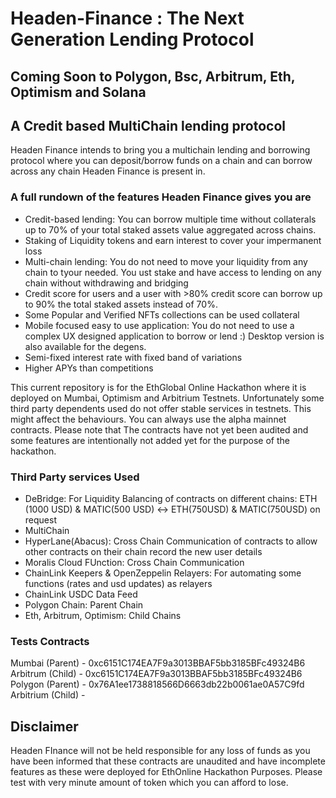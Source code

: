 # Headen-Finance : The Next Generation Lending Protocol

## Coming Soon to Polygon, Bsc, Arbitrum, Eth, Optimism and Solana

## A Credit based MultiChain lending protocol

Headen Finance intends to bring you a multichain lending and borrowing protocol where you can deposit/borrow funds on a chain and
can borrow across any chain Headen Finance is present in.

### A full rundown of the features Headen Finance gives you are

- Credit-based lending: You can borrow multiple time without collaterals up to 70% of your total staked assets value aggregated across chains.
- Staking of Liquidity tokens and earn interest to cover your impermanent loss
- Multi-chain lending: You do not need to move your liquidity from any chain to tyour needed. You ust stake and have access to lending on any chain without withdrawing and bridging
- Credit score for users and a user with >80% credit score can borrow up to 90% the total staked assets instead of 70%.
- Some Popular and Verified NFTs collections can be used collateral
- Mobile focused easy to use application: You do not need to use a complex UX designed application to borrow or lend :) Desktop version is also available for the degens.
- Semi-fixed interest rate with fixed band of variations
- Higher APYs than competitions

This current repository is for the EthGlobal Online Hackathon where it is deployed on Mumbai, Optimism and Arbitrium Testnets. Unfortunately some third party dependents used do not offer
stable services in testnets. This might affect the behaviours. You can always use the alpha mainnet contracts.
Please note that The contracts have not yet been audited and some features are intentionally not added yet for the purpose of the hackathon.

### Third Party services Used

- DeBridge: For Liquidity Balancing of contracts on different chains: ETH (1000 USD) & MATIC(500 USD) <-> ETH(750USD) & MATIC(750USD) on request
- MultiChain
- HyperLane(Abacus): Cross Chain Communication of contracts to allow other contracts on their chain record the new user details
- Moralis Cloud FUnction: Cross Chain Communication
- ChainLink Keepers & OpenZeppelin Relayers: For automating some functions (rates and usd updates) as relayers
- ChainLink USDC Data Feed
- Polygon Chain: Parent Chain
- Eth, Arbitrum, Optimism: Child Chains

### Tests Contracts

Mumbai (Parent) - 0xc6151C174EA7F9a3013BBAF5bb3185BFc49324B6
Arbitrum (Child) - 0xc6151C174EA7F9a3013BBAF5bb3185BFc49324B6
Polygon (Parent) - 0x76A1ee1738818566D6663db22b0061ae0A57C9fd
Arbitrium (Child) -

## Disclaimer

Headen FInance will not be held responsible for any loss of funds as you have been informed that these contracts are unaudited and have incomplete features as these were deployed for EthOnline Hackathon Purposes. Please test with very minute amount of token which you can afford to lose.
